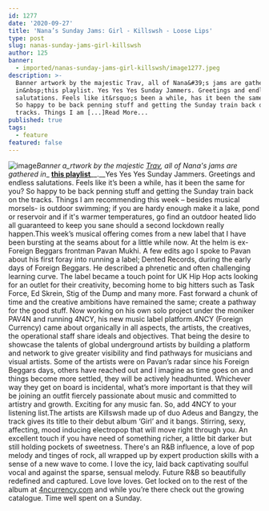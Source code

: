 ```yaml
---
id: 1277
date: '2020-09-27'
title: 'Nana’s Sunday Jams: Girl - Killswsh - Loose Lips'
type: post
slug: nanas-sunday-jams-girl-killswsh
author: 125
banner:
  - imported/nanas-sunday-jams-girl-killswsh/image1277.jpeg
description: >-
  Banner artwork by the majestic Trav, all of Nana&#39;s jams are gathered
  in&nbsp;this playlist. Yes Yes Yes Sunday Jammers. Greetings and endless
  salutations. Feels like it&rsquo;s been a while, has it been the same for you?
  So happy to be back penning stuff and getting the Sunday train back on the
  tracks. Things I am [...]Read More...
published: true
tags:
  - feature
featured: false
---
```

![image](../imported/nanas-sunday-jams-girl-killswsh/image1277.jpeg)_Banner a_rtwork by the majestic [Trav](https://www.backdownwarchild.co.uk/), all of Nana's jams are gathered in__ [__this playlist__](https://open.spotify.com/playlist/12UoQ8ov5i6P8BIfm2lOjS?si=jarAn1CXSEuYB9vAxJidOg)__.__Yes Yes Yes Sunday Jammers. Greetings and endless salutations. Feels like it’s been a while, has it been the same for you? So happy to be back penning stuff and getting the Sunday train back on the tracks. Things I am recommending this week – besides musical morsels- is outdoor swimming; if you are hardy enough make it a lake, pond or reservoir and if it's warmer temperatures, go find an outdoor heated lido all guaranteed to keep you sane should a second lockdown really happen.This week’s musical offering comes from a new label that I have been bursting at the seams about for a little while now. At the helm is ex-Foreign Beggars frontman Pavan Mukhi. A few edits ago I spoke to Pavan about his first foray into running a label; Dented Records, during the early days of Foreign Beggars. He described a phrenetic and often challenging learning curve. The label became a touch point for UK Hip Hop acts looking for an outlet for their creativity, becoming home to big hitters such as Task Force, Ed Skrein, Stig of the Dump and many more. Fast forward a chunk of time and the creative ambitions have remained the same; create a pathway for the good stuff. Now working on his own solo project under the moniker PAV4N and running 4NCY, his new music label platform.4NCY (Foreign Currency) came about organically in all aspects, the artists, the creatives, the operational staff share ideals and objectives. That being the desire to showcase the talents of global underground artists by building a platform and network to give greater visibility and find pathways for musicians and visual artists. Some of the artists were on Pavan’s radar since his Foreign Beggars days, others have reached out and I imagine as time goes on and things become more settled, they will be actively headhunted. Whichever way they get on board is incidental, what’s more important is that they will be joining an outfit fiercely passionate about music and committed to artistry and growth. Exciting for any music fan. So, add 4NCY to your listening list.The artists are Killswsh made up of duo Adeus and Bangzy, the track gives its title to their debut album ‘Girl’ and it bangs. Stirring, sexy, affecting, mood inducing electropop that will move right through you. An excellent touch if you have need of something richer, a little bit darker but still holding pockets of sweetness. There's an R&B influence, a love of pop melody and tinges of rock, all wrapped up by expert production skills with a sense of a new wave to come. I love the icy, laid back captivating soulful vocal and against the sparse, sensual melody. Future R&B so beautifully redefined and captured. Love love loves. Get locked on to the rest of the album at [4ncurrency.com](http://4ncurrency.com) and while you’re there check out the growing catalogue. Time well spent on a Sunday.